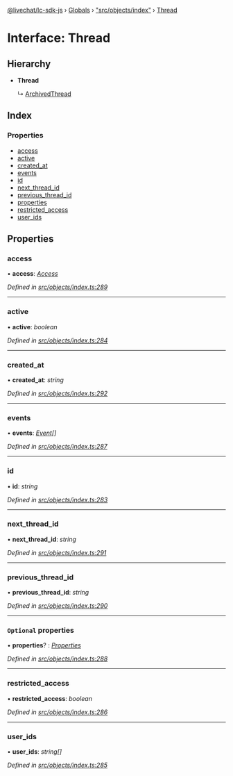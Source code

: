 [@livechat/lc-sdk-js](../README.md) › [Globals](../globals.md) › ["src/objects/index"](../modules/_src_objects_index_.md) › [Thread](_src_objects_index_.thread.md)

# Interface: Thread

## Hierarchy

* **Thread**

  ↳ [ArchivedThread](_src_objects_index_.archivedthread.md)

## Index

### Properties

* [access](_src_objects_index_.thread.md#access)
* [active](_src_objects_index_.thread.md#active)
* [created_at](_src_objects_index_.thread.md#created_at)
* [events](_src_objects_index_.thread.md#events)
* [id](_src_objects_index_.thread.md#id)
* [next_thread_id](_src_objects_index_.thread.md#next_thread_id)
* [previous_thread_id](_src_objects_index_.thread.md#previous_thread_id)
* [properties](_src_objects_index_.thread.md#optional-properties)
* [restricted_access](_src_objects_index_.thread.md#restricted_access)
* [user_ids](_src_objects_index_.thread.md#user_ids)

## Properties

###  access

• **access**: *[Access](_src_objects_index_.access.md)*

*Defined in [src/objects/index.ts:289](https://github.com/livechat/lc-sdk-js/blob/de56f05/src/objects/index.ts#L289)*

___

###  active

• **active**: *boolean*

*Defined in [src/objects/index.ts:284](https://github.com/livechat/lc-sdk-js/blob/de56f05/src/objects/index.ts#L284)*

___

###  created_at

• **created_at**: *string*

*Defined in [src/objects/index.ts:292](https://github.com/livechat/lc-sdk-js/blob/de56f05/src/objects/index.ts#L292)*

___

###  events

• **events**: *[Event](../modules/_src_objects_index_.md#event)[]*

*Defined in [src/objects/index.ts:287](https://github.com/livechat/lc-sdk-js/blob/de56f05/src/objects/index.ts#L287)*

___

###  id

• **id**: *string*

*Defined in [src/objects/index.ts:283](https://github.com/livechat/lc-sdk-js/blob/de56f05/src/objects/index.ts#L283)*

___

###  next_thread_id

• **next_thread_id**: *string*

*Defined in [src/objects/index.ts:291](https://github.com/livechat/lc-sdk-js/blob/de56f05/src/objects/index.ts#L291)*

___

###  previous_thread_id

• **previous_thread_id**: *string*

*Defined in [src/objects/index.ts:290](https://github.com/livechat/lc-sdk-js/blob/de56f05/src/objects/index.ts#L290)*

___

### `Optional` properties

• **properties**? : *[Properties](_src_objects_index_.properties.md)*

*Defined in [src/objects/index.ts:288](https://github.com/livechat/lc-sdk-js/blob/de56f05/src/objects/index.ts#L288)*

___

###  restricted_access

• **restricted_access**: *boolean*

*Defined in [src/objects/index.ts:286](https://github.com/livechat/lc-sdk-js/blob/de56f05/src/objects/index.ts#L286)*

___

###  user_ids

• **user_ids**: *string[]*

*Defined in [src/objects/index.ts:285](https://github.com/livechat/lc-sdk-js/blob/de56f05/src/objects/index.ts#L285)*
